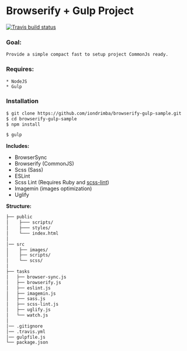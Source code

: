 # Browserify + Gulp Project

[![Travis build status](https://travis-ci.org/iondrimba/browserify-gulp-sample.svg?branch=master)](https://travis-ci.org/iondrimba/browserify-gulp-sample)

### Goal:

	Provide a simple compact fast to setup project CommonJs ready.


### Requires:

	* NodeJS
	* Gulp

### Installation

```sh
$ git clone https://github.com/iondrimba/browserify-gulp-sample.git
$ cd browserify-gulp-sample
$ npm install

$ gulp
```

__Includes:__

  * BrowserSync
  * Browserify (CommonJS)
  * Scss (Sass)
  * ESLint
  * Scss Lint (Requires Ruby and [scss-lint])
  * Imagemin (images optimization)
  * Uglify

__Structure:__

````bash
├── public
│    ├─── scripts/
│    ├─── styles/
│    └─── index.html
│    
│── src
│    ├── images/
│    ├── scripts/
│    └── scss/
│
├── tasks
│   ├── browser-sync.js
│   ├── browserify.js
│   ├── eslint.js
│   ├── imagemin.js
│   ├── sass.js
│   ├── scss-lint.js
│   ├── uglify.js
│   └── watch.js
│
│── .gitignore
│── .travis.yml
│── gulpfile.js
└── package.json
````

[scss-lint]:<https://github.com/brigade/scss-lint#installation>
